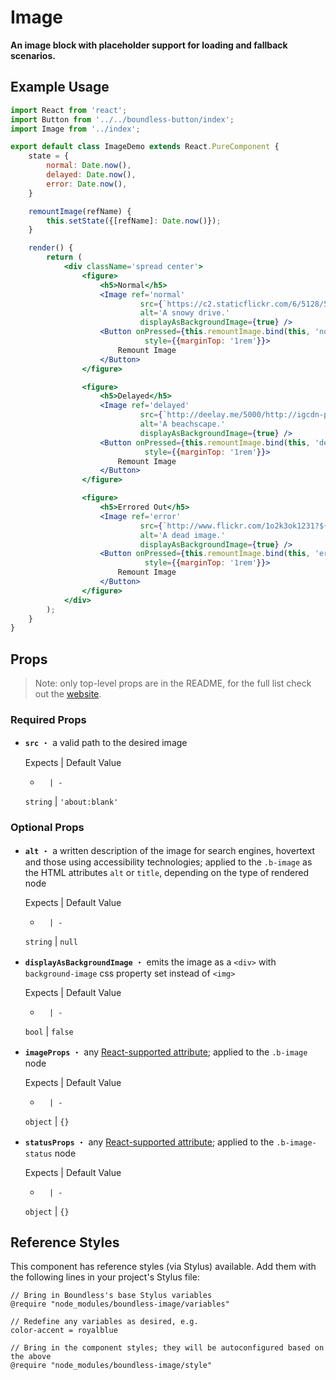 <!---
THIS IS AN AUTOGENERATED FILE. EDIT INDEX.JS INSTEAD.
-->
# Image

__An image block with placeholder support for loading and fallback scenarios.__

## Example Usage
```jsx
import React from 'react';
import Button from '../../boundless-button/index';
import Image from '../index';

export default class ImageDemo extends React.PureComponent {
    state = {
        normal: Date.now(),
        delayed: Date.now(),
        error: Date.now(),
    }

    remountImage(refName) {
        this.setState({[refName]: Date.now()});
    }

    render() {
        return (
            <div className='spread center'>
                <figure>
                    <h5>Normal</h5>
                    <Image ref='normal'
                             src={`https://c2.staticflickr.com/6/5128/5288605976_9b06c0de8f_b.jpg?${this.state.normal}`}
                             alt='A snowy drive.'
                             displayAsBackgroundImage={true} />
                    <Button onPressed={this.remountImage.bind(this, 'normal')}
                              style={{marginTop: '1rem'}}>
                        Remount Image
                    </Button>
                </figure>

                <figure>
                    <h5>Delayed</h5>
                    <Image ref='delayed'
                             src={`http://deelay.me/5000/http://igcdn-photos-g-a.akamaihd.net/hphotos-ak-xfa1/t51.2885-15/11244434_646274218842534_532892887_n.jpg?${this.state.delayed}`}
                             alt='A beachscape.'
                             displayAsBackgroundImage={true} />
                    <Button onPressed={this.remountImage.bind(this, 'delayed')}
                              style={{marginTop: '1rem'}}>
                        Remount Image
                    </Button>
                </figure>

                <figure>
                    <h5>Errored Out</h5>
                    <Image ref='error'
                             src={`http://www.flickr.com/1o2k3ok1231?${this.state.error}`}
                             alt='A dead image.'
                             displayAsBackgroundImage={true} />
                    <Button onPressed={this.remountImage.bind(this, 'error')}
                              style={{marginTop: '1rem'}}>
                        Remount Image
                    </Button>
                </figure>
            </div>
        );
    }
}

```


## Props

> Note: only top-level props are in the README, for the full list check out the [website](http://boundless.js.org/Image#props).

### Required Props

- __`src`__ ・ a valid path to the desired image

  Expects | Default Value
  -       | -
  `string` | `'about:blank'`


### Optional Props

- __`alt`__ ・ a written description of the image for search engines, hovertext and those using accessibility technologies; applied to the `.b-image` as the HTML attributes `alt` or `title`, depending on the type of rendered node

  Expects | Default Value
  -       | -
  `string` | `null`

- __`displayAsBackgroundImage`__ ・ emits the image as a `<div>` with `background-image` css property set instead of `<img>`

  Expects | Default Value
  -       | -
  `bool` | `false`

- __`imageProps`__ ・ any [React-supported attribute](https://facebook.github.io/react/docs/tags-and-attributes.html#html-attributes); applied to the `.b-image` node

  Expects | Default Value
  -       | -
  `object` | `{}`

- __`statusProps`__ ・ any [React-supported attribute](https://facebook.github.io/react/docs/tags-and-attributes.html#html-attributes); applied to the `.b-image-status` node

  Expects | Default Value
  -       | -
  `object` | `{}`


## Reference Styles

This component has reference styles (via Stylus) available. Add them with the following lines in your project's Stylus file:

```stylus
// Bring in Boundless's base Stylus variables
@require "node_modules/boundless-image/variables"

// Redefine any variables as desired, e.g.
color-accent = royalblue

// Bring in the component styles; they will be autoconfigured based on the above
@require "node_modules/boundless-image/style"
```

